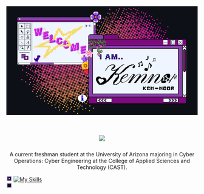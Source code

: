 <div align="center"> <img src="https://github.com/Ronmek/Ronmek/blob/main/Github_Banner2_6_2025.png" alt="Banner of oa a retro computer window saying Welcome,  I am Kemnor!"> </div>

<h1 align="center">
    <img src="https://readme-typing-svg.herokuapp.com/?font=Fira+Code&size=80&center=true&vCenter=true&width=1100&height=70&color=8038c4&duration=4000&lines=Hi+There!+👋;+I'm+Kemnor!;" />
</h1>

<div align="center"> 
A current freshman student at the University of Arizona majoring in Cyber Operations: Cyber Engineering at the College of Applied Sciences and Technology (CAST).
<br></div>

<img src="https://github.com/Ronmek/Ronmek/blob/main/Check%20Box.png" alt="Checked box" width="15" height="15"> [![My Skills](https://skillicons.dev/icons?i=py)](https://skillicons.dev)
 <br>
<img src="https://github.com/Ronmek/Ronmek/blob/main/UNChecked%20Box.png" alt="Checked box" width="15" height="15">   <br>





<!--
[![My Skills](https://skillicons.dev/icons?i=py)](https://skillicons.dev)
  <p>Visitor count</p>
<img src="https://profile-counter.glitch.me/{RonmeK}/count.svg" alt="Visitor's Count" />
---->

